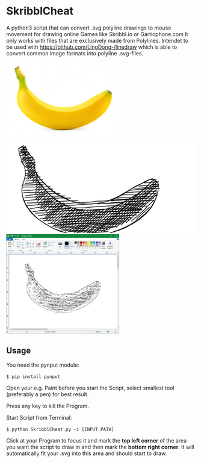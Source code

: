 
# SkribblCheat
A python3 script that can convert .svg polyline drawings to mouse movement for drawing online Games like Skribbl.io or Garticphone.com
It only works with files that are exclusively made from Polylines. Intendet to be used with https://github.com/LingDong-/linedraw which is able to convert common image formats into polyline .svg-files.

<img src="samples/sample%20banana.jpg" alt="Sample Banana photograph" width="300"><img src="samples/sample%20banana.svg" alt="samples/Sample Banana ScalableVectorGraphics Sketch"><img src="samples/sample%20banana%20paint.png" alt="Sample Banana drawn in paint" width="300">

## Usage
You need the pynput module:
```shell
$ pip install pynput
```
Open your e.g. Paint before you start the Script, select smallest tool (preferably a pen) for best result.

Press any key to kill the Program.

Start Script from Terminal:
```shell
$ python SkribblCheat.py -i [INPUT_PATH]
```


Click at your Program to focus it and mark the **top left corner** of the area you want the script to draw in and then mark the **bottom right corner**. It will automatically fit your .svg into this area and should start to draw. 
